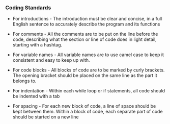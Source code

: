 ### Coding Standards

- For introductions - The introduction must be clear and concise, in a full English sentence to accurately describe the program and its functions

- For comments - All the comments are to be put on the line before the code, describing what the section or line of code does in light detail, starting with a hashtag.

- For variable names - All variable names are to use camel case to keep it consistent and easy to keep up with.

- For code blocks - All blocks of code are to be marked by curly brackets. The opening bracket should be placed on the same line as the part it belongs to.

- For indentation - Within each while loop or if statements, all code should be indented with a tab

- For spacing - For each new block of code, a line of space should be kept between them. Within a block of code, each separate part of code should be started on a new line
